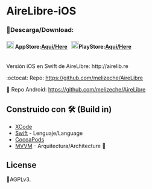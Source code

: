 # AireLibre-iOS

### 📲Descarga/Download:

#### <img src="https://www.apple.com/v/app-store/b/images/overview/icon_appstore__ev0z770zyxoy_medium.png" alt="drawing" width="20" height="20"/> AppStore:[Aqui/Here](https://apps.apple.com/us/app/airelibre-calidad-del-aire/id6446297783) &nbsp; <img src="https://img.utdstc.com/icon/c8c/d91/c8cd914e915d70dea2eabf58b1c03089fbe19c59729be8aec12170db47dd8f81:200" alt="drawing" width="20" height="20"/>PlayStore:[Aqui/Here](https://play.google.com/store/apps/details?id=com.lucasginard.airelibre)
<br>
Versión iOS en Swift de AireLibre: http://airelib.re

:octocat: Repo: https://github.com/melizeche/AireLibre

🤖 Repo Android: https://github.com/melizeche/AireLibre


## Construido con 🛠️ (Build in)
* [XCode](https://developer.apple.com/xcode/)
* [Swift](https://kotlinlang.org) - Lenguaje/Language
* [CocoaPods](https://cocoapods.org)
* [MVVM](https://es.wikipedia.org/wiki/Modelo–vista–modelo_de_vista) - Arquitectura/Architecture 👷

## License
📜AGPLv3.
